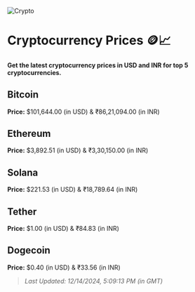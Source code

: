 
![Crypto](https://www.techguide.com.au/wp-content/uploads/2020/11/crypto3.jpeg)

# Cryptocurrency Prices 🪙📈

#### Get the latest cryptocurrency prices in USD and INR for top 5 cryptocurrencies.

## Bitcoin

**Price:** $101,644.00 (in USD) & ₹86,21,094.00 (in INR)

## Ethereum

**Price:** $3,892.51 (in USD) & ₹3,30,150.00 (in INR)

## Solana

**Price:** $221.53 (in USD) & ₹18,789.64 (in INR)

## Tether

**Price:** $1.00 (in USD) & ₹84.83 (in INR)

## Dogecoin

**Price:** $0.40 (in USD) & ₹33.56 (in INR)

> _Last Updated: 12/14/2024, 5:09:13 PM (in GMT)_
